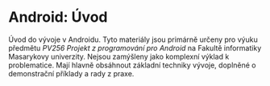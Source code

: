 Android: Úvod
=======

Úvod do vývoje v Androidu. Tyto materiály jsou primárně určeny pro výuku předmětu *PV256 Projekt z programování pro Android* na Fakultě informatiky Masarykovy univerzity. Nejsou zamýšleny jako komplexní výklad k problematice. Mají hlavně obsáhnout základní techniky vývoje, doplněné o demonstrační příklady a rady z praxe.
